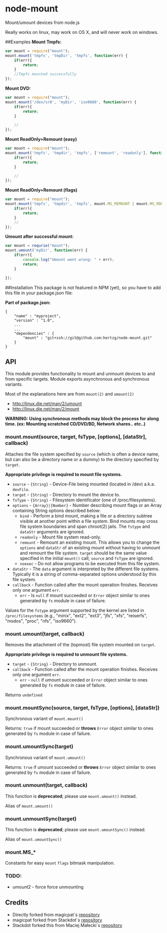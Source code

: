 # node-mount

Mount/umount devices from node.js

Really works on linux, may work on OS X, and will never work on windows.

##Examples
**Mount Tmpfs:**
```javascript
var mount = require("mount");
mount.mount('tmpfs', 'tmpDir', 'tmpfs', function(err) {
	if(err){
        return;
    }
    //Tmpfs mounted successfully
});
```

**Mount DVD:**
```javascript
var mount = require("mount");
mount.mount('/dev/sr0', 'myDir', 'iso9660', function(err) {
    if(err){
        return;
    }

    //
});
```

**Mount ReadOnly+Remount (easy)**
```javascript
var mount = require("mount");
mount.mount('tmpfs', 'tmpdir', 'tmpfs', ['remount', 'readonly'], function(err) {
    if(err){
        return;
    }

    //
});
```

**Mount ReadOnly+Remount (flags)**
```javascript
var mount = require("mount");
mount.mount('tmpfs', 'tmpdir', 'tmpfs', mount.MS_REMOUNT | mount.MS_RDONLY, function(err) {
    if(err){
        return;
    }
    //
});
```

**Umount after successful mount:**
```javascript
var mount = requrie("mount");
mount.umount('myDir', function(err) {
    if(err){
        console.log("Umount went wrong: " + err);
        return;
    }

});
```

##Installation
This package is not featured in NPM (yet), so you have to add this file in your package.json
file:

**Part of package.json:**
```
{
    "name" : "myproject",
    "version" : "1.0",
    ...
    ...
    "dependencies" : {
        "mount" : "git+ssh://git@github.com:hertzg/node-mount.git"
    }
}
```
## API
This module provides functionality to mount and unmount devices to and from specific targets. Module exports asynchronous and synchronous variants.   

Most of the explanations here are from `mount(2)` and `umount(2)`

* http://linux.die.net/man/2/umount
* http://linux.die.net/man/2/mount

**WARNING: Using synchronous methods may block the process for along time. (ex: Mounting scratched CD/DVD/BD, Network shares.. etc..)**

### mount.mount(source, target, fsType, [options], [dataStr], callback)
  
Attaches the file system specified by `source` (which is often a device name, but can also be a directory name or a dummy) to the directory specified by `target`.  

**Appropriate privilege is required to mount file systems.**

* `source` - `{String}` - Device-File being mounted (located in /dev) a.k.a. `devFile`.
* `target` - `{String}` - Directory to mount the device to.
* `fsType` - `{String}` - Filesystem identificator (one of /proc/filesystems).
* `options` - `{Array}|{Number}` - Number describing mount flags or an Array containing String options described below:
    - `bind` - Perform a bind mount, making a file or a directory subtree visible at another point within a file system. Bind mounts may cross file system boundaries and span chroot(2) jails. The `fstype` and `dataStr` arguments are ignored.
    - `readonly` - Mount file system read-only.
    - `remount` - Remount an existing mount. This allows you to change the `options` and `dataStr` of an existing mount without having to unmount and remount the file system. `target` should be the same value specified in the initial `mount()` call; `source` and `fsType` are ignored.
    - `noexec` - Do not allow programs to be executed from this file system.
* `dataStr` - The `data` argument is interpreted by the different file systems. Typically it is a string of comma-separated options understood by this file system. 
* `callback` - Function called after the mount operation finishes. Receives only one argument `err`.
    * `err` - Is `null` if mount succeeded or `Error` object similar to ones generated by `fs` module in case of failure.

Values for the `fstype` argument supported by the kernel are listed in `/proc/filesystems` (e.g., "minix", "ext2", "ext3", "jfs", "xfs", "reiserfs", "msdos", "proc", "nfs", "iso9660").


### mount.umount(target, callback)
Removes the attachment of the (topmost) file system mounted on `target`.

**Appropriate privilege is required to unmount file systems.**

* `target` - `{String}` - Directory to unmount.
* `callback` - Function called after the mount operation finishes. Receives only one argument `err`.
    * `err` -  `null` if umount succeeded or `Error` object similar to ones generated by `fs` module in case of failure.

Returns `undefined`

### mount.mountSync(source, target, fsType, [options], [dataStr])
Synchronous variant of `mount.mount()`

Returns: `true` if mount succeeded or **throws** `Error` object similar to ones generated by `fs` module in case of failure.

### mount.umountSync(target)
Synchronous variant of `mount.umount()`

Returns: `true` if umount succeeded or **throws** `Error` object similar to ones generated by `fs` module in case of failure.

### mount.unmount(target, callback)
This function is **deprecated**; please use `mount.umount()`  instead.

Alias of `mount.umount()`

### mount.unmountSync(target)
This function is **deprecated**; please use `mount.umountSync()` instead.

Alias of `mount.umountSync()`

### mount.MS_*
Constants for easy `mount` `flags` bitmask manipulation.

### TODO:
- umount2 - force force unmounting

## Credits
- Directly forked from magicpat`s [repository](https://github.com/magicpat/node-mount)
- magicpat forked from Stackdot`s [repository](https://github.com/stackdot/node-mount)
- Stackdot forked this from Maciej Małecki`s [repository](https://github.com/mmalecki/node-mount)
